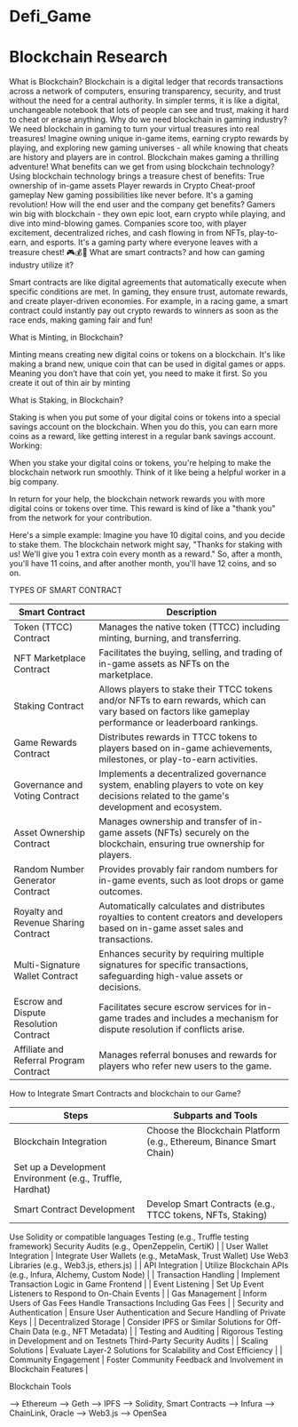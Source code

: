 # Defi_Game
# Blockchain Research

What is Blockchain?
Blockchain is a digital ledger that records transactions across a network of computers, ensuring transparency, security, and trust without the need for a central authority.
In simpler terms, it is like a digital, unchangeable notebook that lots of people can see and trust, making it hard to cheat or erase anything.
Why do we need blockchain in gaming industry?
We need blockchain in gaming to turn your virtual treasures into real treasures! Imagine owning unique in-game items, earning crypto rewards by playing, and exploring new gaming universes - all while knowing that cheats are history and players are in control. Blockchain makes gaming a thrilling adventure!
What benefits can we get from using blockchain technology?
Using blockchain technology brings a treasure chest of benefits:
True ownership of in-game assets
Player rewards in Crypto
Cheat-proof gameplay
New gaming possibilities like never before. It's a gaming revolution!
How will the end user and the company get benefits?
Gamers win big with blockchain - they own epic loot, earn crypto while playing, and dive into mind-blowing games. Companies score too, with player excitement, decentralized riches, and cash flowing in from NFTs, play-to-earn, and esports. It's a gaming party where everyone leaves with a treasure chest! 🎮💰🚀
What are smart contracts? and how can gaming industry utilize it?

Smart contracts are like digital agreements that automatically execute when specific conditions are met. In gaming, they ensure trust, automate rewards, and create player-driven economies. For example, in a racing game, a smart contract could instantly pay out crypto rewards to winners as soon as the race ends, making gaming fair and fun!

What is Minting, in Blockchain?

Minting means creating new digital coins or tokens on a blockchain. It's like making a brand new, unique coin that can be used in digital games or apps. Meaning you don’t have that coin yet, you need to make it first. So you create it out of thin air by minting

What is Staking, in Blockchain?

Staking is when you put some of your digital coins or tokens into a special savings account on the blockchain. When you do this, you can earn more coins as a reward, like getting interest in a regular bank savings account.
Working:

When you stake your digital coins or tokens, you're helping to make the blockchain network run smoothly. Think of it like being a helpful worker in a big company.

In return for your help, the blockchain network rewards you with more digital coins or tokens over time. This reward is kind of like a "thank you" from the network for your contribution.

Here's a simple example: Imagine you have 10 digital coins, and you decide to stake them. The blockchain network might say, "Thanks for staking with us! We'll give you 1 extra coin every month as a reward." So, after a month, you'll have 11 coins, and after another month, you'll have 12 coins, and so on.

TYPES OF SMART CONTRACT

| Smart Contract | Description |
| --- | --- |
| Token (TTCC) Contract | Manages the native token (TTCC) including minting, burning, and transferring. |
| NFT Marketplace Contract | Facilitates the buying, selling, and trading of in-game assets as NFTs on the marketplace. |
| Staking Contract | Allows players to stake their TTCC tokens and/or NFTs to earn rewards, which can vary based on factors like gameplay performance or leaderboard rankings. |
| Game Rewards Contract | Distributes rewards in TTCC tokens to players based on in-game achievements, milestones, or play-to-earn activities. |
| Governance and Voting Contract | Implements a decentralized governance system, enabling players to vote on key decisions related to the game's development and ecosystem. |
| Asset Ownership Contract | Manages ownership and transfer of in-game assets (NFTs) securely on the blockchain, ensuring true ownership for players. |
| Random Number Generator Contract | Provides provably fair random numbers for in-game events, such as loot drops or game outcomes. |
| Royalty and Revenue Sharing Contract | Automatically calculates and distributes royalties to content creators and developers based on in-game asset sales and transactions. |
| Multi-Signature Wallet Contract | Enhances security by requiring multiple signatures for specific transactions, safeguarding high-value assets or decisions. |
| Escrow and Dispute Resolution Contract | Facilitates secure escrow services for in-game trades and includes a mechanism for dispute resolution if conflicts arise. |
| Affiliate and Referral Program Contract | Manages referral bonuses and rewards for players who refer new users to the game. |


How to Integrate Smart Contracts and blockchain to our Game?

| Steps | Subparts and Tools |
| --- | --- |
| Blockchain Integration | Choose the Blockchain Platform (e.g., Ethereum, Binance Smart Chain) 
Set up a Development Environment (e.g., Truffle, Hardhat) |
| Smart Contract Development | Develop Smart Contracts (e.g., TTCC tokens, NFTs, Staking)
Use Solidity or compatible languages 
Testing (e.g., Truffle testing framework)
Security Audits (e.g., OpenZeppelin, CertiK) |
| User Wallet Integration | Integrate User Wallets (e.g., MetaMask, Trust Wallet) Use Web3 Libraries (e.g., Web3.js, ethers.js) |
| API Integration | Utilize Blockchain APIs (e.g., Infura, Alchemy, Custom Node) |
| Transaction Handling | Implement Transaction Logic in Game Frontend |
| Event Listening | Set Up Event Listeners to Respond to On-Chain Events |
| Gas Management | Inform Users of Gas Fees
Handle Transactions Including Gas Fees |
| Security and Authentication | Ensure User Authentication and Secure Handling of Private Keys |
| Decentralized Storage | Consider IPFS or Similar Solutions for Off-Chain Data (e.g., NFT Metadata) |
| Testing and Auditing | Rigorous Testing in Development and on Testnets Third-Party Security Audits |
| Scaling Solutions | Evaluate Layer-2 Solutions for Scalability and Cost Efficiency |
| Community Engagement | Foster Community Feedback and Involvement in Blockchain Features |

Blockchain Tools

—> Ethereum
—> Geth
—> IPFS
—> Solidity, Smart Contracts
—> Infura
—> ChainLink, Oracle
—> Web3.js
—> OpenSea
